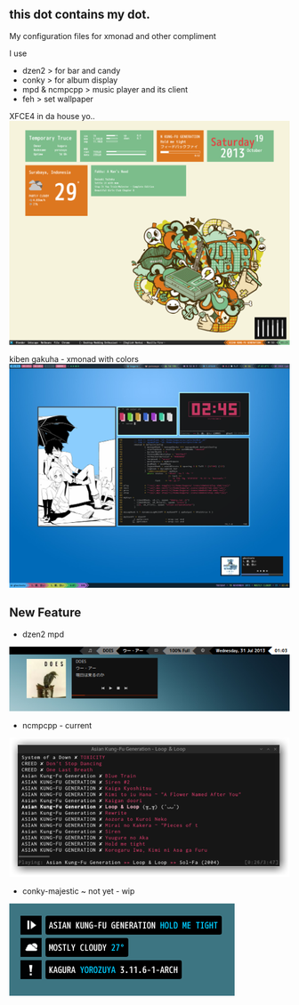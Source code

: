 this dot contains my dot. 
-------------------------
My configuration files for xmonad and other compliment

I use
+  dzen2 > for bar and candy
+  conky > for album display
+  mpd & ncmpcpp > music player and its client
+  feh > set wallpaper

XFCE4 in da house yo..
![My Screenshot](xfce-4-temporary-truce.png)

kiben gakuha - xmonad with colors
![My Screenshot](kiben_gakuha.png)

New Feature
-----------
+ dzen2 mpd

![My Screenshot](currentmpd.png "SPRING")

+ ncmpcpp - current

![My Screenshot](ncmpcpp-current.png "SPRING")

+ conky-majestic ~ not yet - wip

![My Screenshot](conky-majestic.png "SPRING")